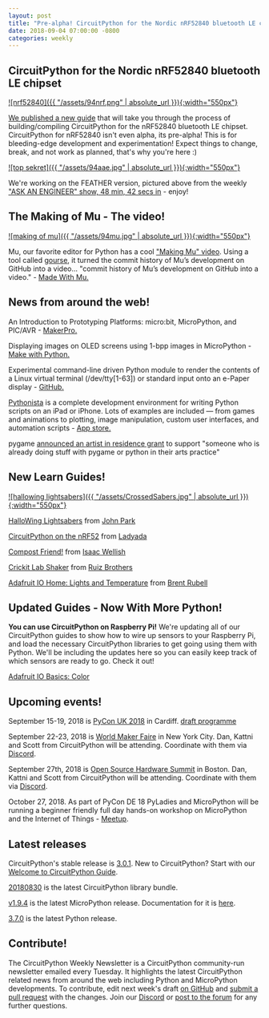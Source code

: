 ```yaml
---
layout: post
title: "Pre-alpha! CircuitPython for the Nordic nRF52840 bluetooth LE chipset"
date: 2018-09-04 07:00:00 -0800
categories: weekly
---
```


## CircuitPython for the Nordic nRF52840 bluetooth LE chipset

[![nrf52840]({{ "/assets/94nrf.png" | absolute_url }}){:width="550px"}](https://learn.adafruit.com/circuitpython-on-the-nrf52?view=all)

[We published a new guide](https://learn.adafruit.com/circuitpython-on-the-nrf52?view=all) that will take you through the process of building/compiling CircuitPython for the nRF52840 bluetooth LE chipset. CircuitPython for nRF52840 isn't even alpha, its pre-alpha! This is for bleeding-edge development and experimentation! Expect things to change, break, and not work as planned, that's why you're here :)

[![top sekret]({{ "/assets/94aae.jpg" | absolute_url }}){:width="550px"}](https://youtu.be/d4x2_rIPXXY?t=2921)

We're working on the FEATHER version, pictured above from the weekly ["ASK AN ENGINEER" show, 48 min, 42 secs in](https://youtu.be/d4x2_rIPXXY?t=2921) - enjoy!

## The Making of Mu - The video!

[![making of mu]({{ "/assets/94mu.jpg" | absolute_url }}){:width="550px"}](https://www.youtube.com/watch?v=IUxYn0aNJVk)

Mu, our favorite editor for Python has a cool ["Making Mu" video](https://www.youtube.com/watch?v=IUxYn0aNJVk). Using a tool called [gourse,](http://gource.io/) it turned the commit history of Mu’s development on GitHub into a video... "commit history of Mu’s development on GitHub into a video." - [Made With Mu.](http://madewith.mu/mu/users/2018/08/31/making-mu.html)

## News from around the web!

An Introduction to Prototyping Platforms: micro:bit, MicroPython, and PIC/AVR - [MakerPro.](https://maker.pro/custom/tutorial/an-introduction-to-prototyping-platforms-microbit-micropython-and-picavr)

Displaying images on OLED screens using 1-bpp images in MicroPython - [Make with Python.](https://www.makewithpython.com/article/displaying-images-oled-displays/)

Experimental command-line driven Python module to render the contents of a Linux virtual terminal (/dev/tty[1-63]) or standard input onto an e-Paper display - [GitHub.](https://github.com/joukos/PaperTTY)

[Pythonista](http://omz-software.com/pythonista/) is a complete development environment for writing Python scripts on an iPad or iPhone. Lots of examples are included — from games and animations to plotting, image manipulation, custom user interfaces, and automation scripts - [App store.](https://itunes.apple.com/us/app/pythonista-3/id1085978097?ls=1&mt=8)

pygame [announced an artist in residence grant](http://renesd.blogspot.com/2018/08/pygame-artist-in-residence-grant.html) to support "someone who is already doing stuff with pygame or python in their arts practice"

## New Learn Guides!

[![hallowing lightsabers]({{ "/assets/CrossedSabers.jpg" | absolute_url }}){:width="550px"}](https://learn.adafruit.com/hallowing-lightsaber)

[HalloWing Lightsabers](https://learn.adafruit.com/hallowing-lightsaber) from [John Park](https://learn.adafruit.com/users/johnpark)

[CircuitPython on the nRF52](https://learn.adafruit.com/circuitpython-on-the-nrf52) from [Ladyada](https://learn.adafruit.com/users/adafruit2)

[Compost Friend!](https://learn.adafruit.com/compost-optimization-machine) from [Isaac Wellish](https://learn.adafruit.com/users/isaacwellish)

[Crickit Lab Shaker](https://learn.adafruit.com/crickit-lab-shaker) from [Ruiz Brothers](https://learn.adafruit.com/users/pixil3d)

[Adafruit IO Home: Lights and Temperature](https://learn.adafruit.com/adafruit-io-house-lights-and-temperature) from [Brent Rubell](https://learn.adafruit.com/users/brubell)

## Updated Guides - Now With More Python!

**You can use CircuitPython on Raspberry Pi!** We're updating all of our CircuitPython guides to show how to wire up sensors to your Raspberry Pi, and load the necessary CircuitPython libraries to get going using them with Python. We'll be including the updates here so you can easily keep track of which sensors are ready to go. Check it out!

[Adafruit IO Basics: Color](https://learn.adafruit.com/adafruit-io-basics-color)

## Upcoming events!

September 15-19, 2018 is [PyCon UK 2018](https://2018.pyconuk.org/) in Cardiff. [draft programme](https://2018.pyconuk.org/programme/)

September 22-23, 2018 is [World Maker Faire](https://makerfaire.com/new-york/) in New York City. Dan, Kattni and Scott from CircuitPython will be attending. Coordinate with them via [Discord](https://adafru.it/discord).

September 27th, 2018 is [Open Source Hardware Summit](https://2018.oshwa.org/) in Boston. Dan, Kattni and Scott from CircuitPython will be attending. Coordinate with them via [Discord](https://adafru.it/discord).

October 27, 2018. As part of PyCon DE 18 PyLadies and MicroPython will be running a
beginner friendly full day hands-on workshop on MicroPython and the
Internet of Things - [Meetup](https://www.meetup.com/de-DE/PyData-Suedwest/events/253574767/).

## Latest releases

CircuitPython's stable release is [3.0.1](https://github.com/adafruit/circuitpython/releases/latest). New to CircuitPython? Start with our [Welcome to CircuitPython Guide](https://learn.adafruit.com/welcome-to-circuitpython).

[20180830](https://github.com/adafruit/Adafruit_CircuitPython_Bundle/releases/latest) is the latest CircuitPython library bundle.

[v1.9.4](https://micropython.org/download) is the latest MicroPython release. Documentation for it is [here](http://docs.micropython.org/en/latest/pyboard/).

[3.7.0](https://www.python.org/downloads/) is the latest Python release.

## Contribute!

The CircuitPython Weekly Newsletter is a CircuitPython community-run newsletter emailed every Tuesday. It highlights the latest CircuitPython related news from around the web including Python and MicroPython developments. To contribute, edit next week's draft [on GitHub](https://github.com/adafruit/circuitpython-weekly-newsletter/tree/gh-pages/_drafts) and [submit a pull request](https://help.github.com/articles/editing-files-in-your-repository/) with the changes. Join our [Discord](https://adafru.it/discord) or [post to the forum](https://forums.adafruit.com/viewforum.php?f=60) for any further questions.

